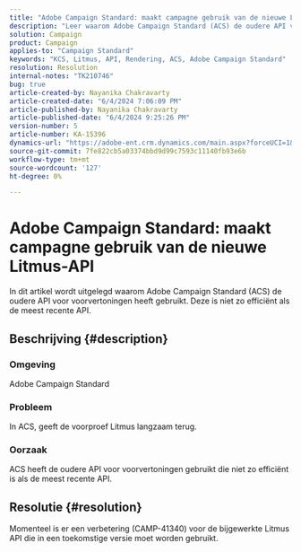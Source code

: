 ```yaml
---
title: "Adobe Campaign Standard: maakt campagne gebruik van de nieuwe Litmus API"
description: "Leer waarom Adobe Campaign Standard (ACS) de oudere API voor voorvertoningen heeft gebruikt die niet zo efficiënt is als de meest recente API."
solution: Campaign
product: Campaign
applies-to: "Campaign Standard"
keywords: "KCS, Litmus, API, Rendering, ACS, Adobe Campaign Standard"
resolution: Resolution
internal-notes: "TK210746"
bug: true
article-created-by: Nayanika Chakravarty
article-created-date: "6/4/2024 7:06:09 PM"
article-published-by: Nayanika Chakravarty
article-published-date: "6/4/2024 9:25:26 PM"
version-number: 5
article-number: KA-15396
dynamics-url: "https://adobe-ent.crm.dynamics.com/main.aspx?forceUCI=1&pagetype=entityrecord&etn=knowledgearticle&id=a0ba147c-a522-ef11-840a-002248092444"
source-git-commit: 7fe822cb5a03374bbd9d99c7593c11140fb93e6b
workflow-type: tm+mt
source-wordcount: '127'
ht-degree: 0%

---
```


# Adobe Campaign Standard: maakt campagne gebruik van de nieuwe Litmus-API


In dit artikel wordt uitgelegd waarom Adobe Campaign Standard (ACS) de oudere API voor voorvertoningen heeft gebruikt. Deze is niet zo efficiënt als de meest recente API.

## Beschrijving {#description}


### <b>Omgeving</b>

Adobe Campaign Standard

### <b>Probleem</b>

In ACS, geeft de voorproef Litmus langzaam terug.

### <b>Oorzaak</b>

ACS heeft de oudere API voor voorvertoningen gebruikt die niet zo efficiënt is als de meest recente API.


## Resolutie {#resolution}


Momenteel is er een verbetering (CAMP-41340) voor de bijgewerkte Litmus API die in een toekomstige versie moet worden gebruikt.
